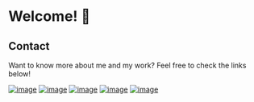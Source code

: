 # Welcome! 👋

## Contact

Want to know more about me and my work? Feel free to check the links below!

[![image](https://img.shields.io/badge/LinkedIn-0077B5?style=for-the-badge&logo=linkedin&logoColor=white)](https://www.linkedin.com/in/andresouzaferreira/)
[![image](https://img.shields.io/badge/dev-0A0A0A?style=for-the-badge&logo=devdotto&logoColor=white)](https://dev.to/asf89)
[![image](https://img.shields.io/badge/Functional%20Works-EF8374?style=for-the-badge)](https://functional.works-hub.com/users/55fda1fc-b4b9-4df6-9997-6b91ff1f25df)
[![image](https://img.shields.io/badge/Codewars-B1361E?style=for-the-badge&logo=Codewars&logoColor=white)](https://www.codewars.com/users/asf89)
[![image](https://img.shields.io/badge/Stack_Overflow-FE7A16?style=for-the-badge&logo=stack-overflow&logoColor=white)](https://stackoverflow.com/users/9729849/andr%c3%a9-ferreira?tab=profile)

<!--
**asf89/asf89** is a ✨ _special_ ✨ repository because its `README.md` (this file) appears on your GitHub profile.

Here are some ideas to get you started:

- 🔭 I’m currently working on ...
- 🌱 I’m currently learning ...
- 👯 I’m looking to collaborate on ...
- 🤔 I’m looking for help with ...
- 💬 Ask me about ...
- 📫 How to reach me: ...
- 😄 Pronouns: ...
- ⚡ Fun fact: ...
-->
